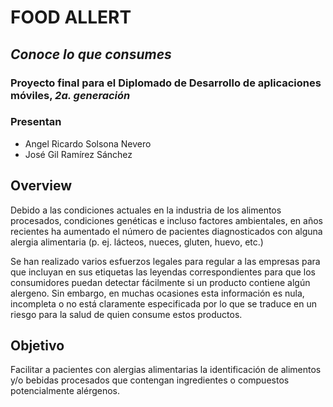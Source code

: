 # **FOOD ALLERT**
## *Conoce lo que consumes*

### Proyecto final para el **Diplomado de Desarrollo de aplicaciones móviles**, *2a. generación*

### Presentan
* Angel Ricardo Solsona Nevero
* José Gil Ramírez Sánchez

## Overview
Debido a las condiciones actuales en la industria de los alimentos procesados, condiciones genéticas e incluso factores ambientales, en años recientes ha aumentado el número de pacientes diagnosticados con alguna alergia alimentaria (p. ej. lácteos, nueces, gluten, huevo, etc.)

Se han realizado varios esfuerzos legales para regular a las empresas para que incluyan en sus etiquetas las leyendas correspondientes para que los consumidores puedan detectar fácilmente si un producto contiene algún alergeno. Sin embargo, en muchas ocasiones esta información es nula, incompleta o no está claramente especificada por lo que se traduce en un riesgo para la salud de quien consume estos productos.

## Objetivo
Facilitar a pacientes con alergias alimentarias la identificación de alimentos y/o bebidas procesados que contengan ingredientes o compuestos potencialmente alérgenos.

